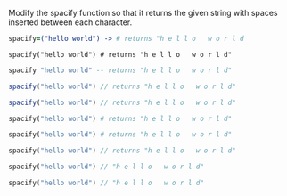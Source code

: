 Modify the spacify function so that it returns the given string with spaces inserted between each character.

```coffeescript
spacify=("hello world") -> # returns "h e l l o   w o r l d
```
```crystal
spacify("hello world") # returns "h e l l o   w o r l d"
```
```haskell
spacify "hello world" -- returns "h e l l o   w o r l d"
```
```java
spacify("hello world") // returns "h e l l o   w o r l d"
```
```javascript
spacify("hello world") // returns "h e l l o   w o r l d"
```
```python
spacify("hello world") # returns "h e l l o   w o r l d"
```
```ruby
spacify("hello world") # returns "h e l l o   w o r l d"
```
```c
spacify("hello world") // returns "h e l l o   w o r l d"
```
```php
spacify("hello world") // "h e l l o   w o r l d"
```
```swift
spacify("hello world") // "h e l l o   w o r l d"
```